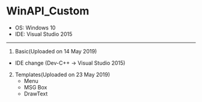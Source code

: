 # WinAPI_Custom
* OS: Windows 10
* IDE: Visual Studio 2015

***

1. Basic(Uploaded on 14 May 2019)

* IDE change (Dev-C++ -> Visual Studio 2015)

2. Templates(Uploaded on 23 May 2019)
    - Menu
    - MSG Box
    - DrawText
